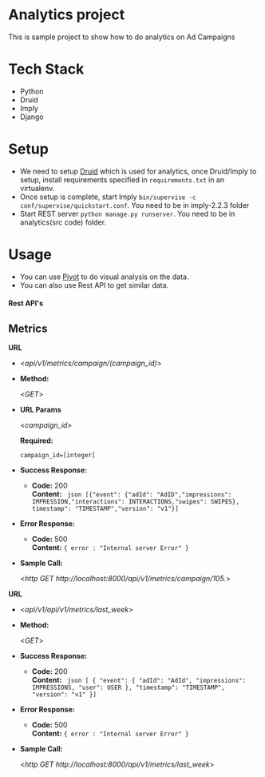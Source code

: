 # Analytics project

This is sample project to show how to do analytics on Ad Campaigns

# Tech Stack

  - Python
  - Druid
  - Imply
  - Django

# Setup
   - We need to setup [Druid] which is used for analytics, once Druid/Imply to setup, install requirements specified in `requirements.txt` in an virtualenv.
  - Once setup is complete, start Imply `bin/supervise -c conf/supervise/quickstart.conf`. You need to be in imply-2.2.3 folder
  - Start REST server `python manage.py runserver`. You need to be in analytics(src code) folder.

# Usage
   - You can use [Pivot] to do visual analysis on the data.
   - You can also use Rest API to get similar data.
#### Rest API's
**Metrics**
---
**URL**

  - <_api/v1/metrics/campaign/(campaign_id)_>

* **Method:**
  
  <_GET_>

*  **URL Params**

   <_campaign_id_> 

   **Required:**
 
   `campaign_id=[integer]`

* **Success Response:**

  * **Code:** 200 <br />
    **Content:** ``` json [{"event": {"adId": "AdID","impressions": IMPRESSION,"interactions": INTERACTIONS,"swipes": SWIPES}, timestamp": "TIMESTAMP","version": "v1"}]```
 
* **Error Response:**

  * **Code:** 500 <br />
    **Content:** `{ error : "Internal server Error" }`

* **Sample Call:**

  <_http GET http://localhost:8000/api/v1/metrics/campaign/105._> 

**URL**

 - <_api/v1/api/v1/metrics/last_week_>

* **Method:**
  
  <_GET_>

* **Success Response:**

  * **Code:** 200 <br />
    **Content:** ``` json [
    {
        "event": {
            "adId": "AdId",
            "impressions": IMPRESSIONS,
            "user": USER
        },
        "timestamp": "TIMESTAMP",
        "version": "v1"
    }]```
 
* **Error Response:**

  * **Code:** 500 <br />
    **Content:** `{ error : "Internal server Error" }`

* **Sample Call:**

  <_http GET http://localhost:8000/api/v1/metrics/last_week_> 


[Druid]: <https://docs.imply.io/on-premise/quickstart>
[Pivot]: <http://104.197.203.180:9095/>
   